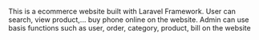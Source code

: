 This is a ecommerce website built with Laravel Framework. User can
search, view product,... buy phone online on the website. Admin can
use basis functions such as user, order, category, product, bill on the
website
